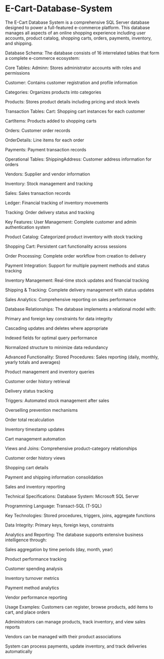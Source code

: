 # E-Cart-Database-System
The E-Cart Database System is a comprehensive SQL Server database designed to power a full-featured e-commerce platform. This database manages all aspects of an online shopping experience including user accounts, product catalog, shopping carts, orders, payments, inventory, and shipping.

Database Schema:
The database consists of 16 interrelated tables that form a complete e-commerce ecosystem:

Core Tables:
Adminn: Stores administrator accounts with roles and permissions

Customer: Contains customer registration and profile information

Categories: Organizes products into categories

Products: Stores product details including pricing and stock levels

Transaction Tables:
Cart: Shopping cart instances for each customer

CartItems: Products added to shopping carts

Orders: Customer order records

OrderDetails: Line items for each order

Payments: Payment transaction records

Operational Tables:
ShippingAddress: Customer address information for orders

Vendors: Supplier and vendor information

Inventory: Stock management and tracking

Sales: Sales transaction records

Ledger: Financial tracking of inventory movements

Tracking: Order delivery status and tracking

Key Features:
User Management: Complete customer and admin authentication system

Product Catalog: Categorized product inventory with stock tracking

Shopping Cart: Persistent cart functionality across sessions

Order Processing: Complete order workflow from creation to delivery

Payment Integration: Support for multiple payment methods and status tracking

Inventory Management: Real-time stock updates and financial tracking

Shipping & Tracking: Complete delivery management with status updates

Sales Analytics: Comprehensive reporting on sales performance

Database Relationships:
The database implements a relational model with:

Primary and foreign key constraints for data integrity

Cascading updates and deletes where appropriate

Indexed fields for optimal query performance

Normalized structure to minimize data redundancy

Advanced Functionality:
Stored Procedures:
Sales reporting (daily, monthly, yearly totals and averages)

Product management and inventory queries

Customer order history retrieval

Delivery status tracking

Triggers:
Automated stock management after sales

Overselling prevention mechanisms

Order total recalculation

Inventory timestamp updates

Cart management automation

Views and Joins:
Comprehensive product-category relationships

Customer order history views

Shopping cart details

Payment and shipping information consolidation

Sales and inventory reporting

Technical Specifications:
Database System: Microsoft SQL Server

Programming Language: Transact-SQL (T-SQL)

Key Technologies: Stored procedures, triggers, joins, aggregate functions

Data Integrity: Primary keys, foreign keys, constraints

Analytics and Reporting:
The database supports extensive business intelligence through:

Sales aggregation by time periods (day, month, year)

Product performance tracking

Customer spending analysis

Inventory turnover metrics

Payment method analytics

Vendor performance reporting

Usage Examples:
Customers can register, browse products, add items to cart, and place orders

Administrators can manage products, track inventory, and view sales reports

Vendors can be managed with their product associations

System can process payments, update inventory, and track deliveries automatically


